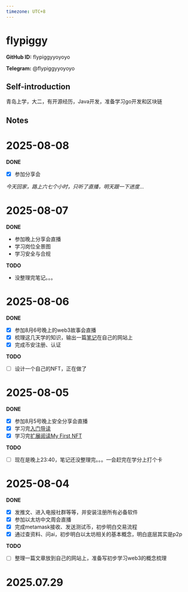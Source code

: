 ```yaml
---
timezone: UTC+8
---
```


# flypiggy

**GitHub ID:** flypiggyyoyoyo

**Telegram:** @flypiggyyoyoyo

## Self-introduction

青岛上学，大二，有开源经历，Java开发，准备学习go开发和区块链

## Notes

<!-- Content_START -->
# 2025-08-08

**DONE**

- [x] 参加分享会

*今天回家，路上六七个小时，只听了直播，明天跟一下进度*...

# 2025-08-07

**DONE**

- 参加晚上分享会直播
- 学习岗位全景图
- 学习安全与合规

**TODO**

- 没整理完笔记。。。

# 2025-08-06

**DONE**
- [x] 参加8月6号晚上的web3故事会直播
- [x] 梳理这几天学的知识，输出一篇[笔记](https://flypiggyyoyoyo.github.io/2025/08/06/%E5%8C%BA%E5%9D%97%E9%93%BE%E5%88%9D%E6%8E%A2/)在自己的网站上
- [x] 完成币安注册、认证

**TODO**
- [ ] 设计一个自己的NFT，正在做了

# 2025-08-05

**DONE**
- [x] 参加8月5号晚上安全分享会直播
- [x] 学习完[入门导读]( https://web3intern.xyz/zh/blockchain-basic/)
- [x] 学习完[扩展阅读My First NFT](https://nft.myfirst.io/)

**TODO**
- [ ] 现在是晚上23:40，笔记还没整理完。。。一会赶完在学分上打个卡

# 2025-08-04

**DONE**
- [x] 发推文、进入电报社群等等，并安装注册所有必备软件
- [x] 参加以太坊中文周会直播
- [x] 完成metamask接收、发送测试币，初步明白交易流程
- [x] 通过查资料、问ai，初步明白以太坊相关的基本概念，明白底层其实是p2p

**TODO**
- [ ] 整理一篇文章放到自己的网站上，准备写初步学习web3的概念梳理


# 2025.07.29


<!-- Content_END -->
